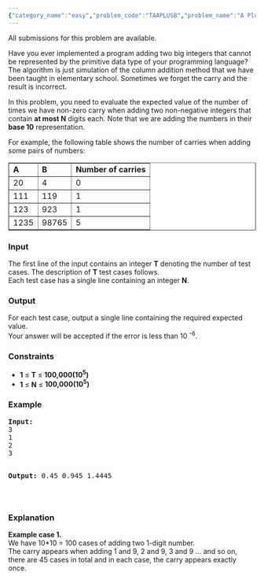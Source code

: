 ```yaml
---
{"category_name":"easy","problem_code":"TAAPLUSB","problem_name":"A Plus B Again!","languages_supported":{"0":"ADA","1":"ASM","2":"BASH","3":"BF","4":"C","5":"C99 strict","6":"CAML","7":"CLOJ","8":"CLPS","9":"CPP 4.3.2","10":"CPP 4.9.2","11":"CPP14","12":"CS2","13":"D","14":"ERL","15":"FORT","16":"FS","17":"GO","18":"HASK","19":"ICK","20":"ICON","21":"JAVA","22":"JS","23":"LISP clisp","24":"LISP sbcl","25":"LUA","26":"NEM","27":"NICE","28":"NODEJS","29":"PAS fpc","30":"PAS gpc","31":"PERL","32":"PERL6","33":"PHP","34":"PIKE","35":"PRLG","36":"PYTH","37":"PYTH 3.4","38":"RUBY","39":"SCALA","40":"SCM guile","41":"SCM qobi","42":"ST","43":"TCL","44":"TEXT","45":"WSPC"},"max_timelimit":1,"source_sizelimit":50000,"problem_author":"tuananh93","problem_tester":"keshav_57","date_added":"15-05-2013","tags":{"0":"cook36","1":"easy","2":"maths","3":"probability","4":"tsaplusb","5":"tuananh93"},"editorial_url":"http://discuss.codechef.com/problems/TAAPLUSB","time":{"view_start_date":1374431400,"submit_start_date":1374431400,"visible_start_date":1374431400,"end_date":1735669800},"layout":"problem"}
---
```

<span class="solution-visible-txt">All submissions for this problem are available.</span><p>Have you ever implemented a program adding two big integers that cannot be represented by the primitive data type of your programming language? The algorithm is just simulation of the column addition method that we have been taught in elementary school. Sometimes we forget the carry and the result is incorrect. </p>
<p> In this problem, you need to evaluate the expected value of the number of times we have non-zero carry when adding two non-negative integers that contain <b>at most N</b> digits each. Note that we are adding the numbers in their <b>base 10</b> representation.
</p>
<p>For example, the following table shows the number of carries when adding some pairs of numbers: </p>
<table border="1" cellpadding="3" align="center">
<tr>
<td><b>A</b></td>
<td><b>B</b></td>
<td><b>Number of carries</b></td>
</tr>
<tr>
<td>20</td>
<td>4</td>
<td>0</td>
</tr>
<tr>
<td>111</td>
<td>119</td>
<td>1</td>
</tr>
<tr>
<td>123</td>
<td>923</td>
<td>1</td>
</tr>
<tr>
<td>1235</td>
<td>98765</td>
<td>5</td>
</tr>
</table>
<h3>Input</h3>
<p>The first line of the input contains an integer <b>T</b> denoting the number of test cases. The description of <b>T</b> test cases follows.<br />
Each test case has a single line containing an integer <b>N</b>.</p>
<h3>Output</h3>
<p>For each test case, output a single line containing the required expected value.<br />
Your answer will be accepted if the error is less than 10 <sup>-6</sup>.</p>
<h3>Constraints</h3>
<ul>
<li><b>1</b> ≤ <b>T</b> ≤ <b>100,000(10<sup>5</sup>)</b></li>
<li><b>1</b> ≤ <b>N</b> ≤ <b>100,000(10<sup>5</sup>)</b></li>
</ul>
<h3>Example</h3>
<pre><b>Input:</b>
3
1
2
3

<b>Output:</b>
0.45
0.945
1.4445

</pre><h3>Explanation</h3>
<p><b>Example case 1.</b><br />
We have 10*10 = 100 cases of adding two 1-digit number.<br />
The carry appears when adding 1 and 9, 2 and 9, 3 and 9 ... and so on,<br />
there are 45 cases in total and in each case, the carry appears exactly once.</p>
